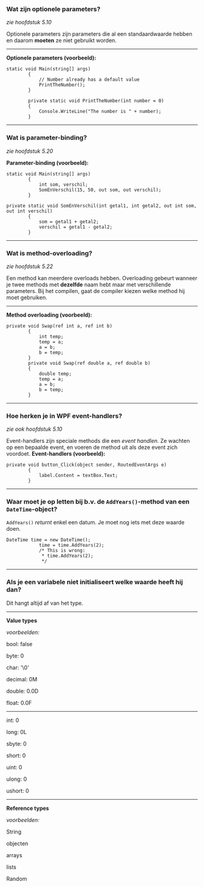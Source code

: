 <!-- $theme: gaia -->

### Wat zijn optionele parameters?
*zie hoofdstuk 5.10*

Optionele parameters zijn parameters die al een standaardwaarde hebben en daarom **moeten** ze niet gebruikt worden.

---

**Optionele parameters (voorbeeld):**
```
static void Main(string[] args)
        {
            // Number already has a default value
            PrintTheNumber();
        }

        private static void PrintTheNumber(int number = 0)
        {
            Console.WriteLine("The number is " + number);
        }
```

---

### Wat is parameter-binding? 
*zie hoofdstuk 5.20*

**Parameter-binding (voorbeeld):**
```
static void Main(string[] args)
    	{
    	    int som, verschil;
            SomEnVerschil(15, 50, out som, out verschil);
        }

private static void SomEnVerschil(int getal1, int getal2, out int som, out int verschil)
        {
            som = getal1 + getal2;
            verschil = getal1 - getal2;
        }
```

---

### Wat is method-overloading?
*zie hoofdstuk 5.22*

Een method kan meerdere overloads hebben. Overloading gebeurt wanneer je twee methods met **dezelfde** naam hebt maar met verschillende parameters. Bij het compilen, gaat de compiler kiezen welke method hij moet gebruiken.

---

**Method overloading (voorbeeld):**
```
private void Swap(ref int a, ref int b)
        {
            int temp;
            temp = a;
            a = b;
            b = temp;
        }
        private void Swap(ref double a, ref double b)
        {
            double temp;
            temp = a;
            a = b;
            b = temp;
        }
```

---

### Hoe herken je in WPF event-handlers? 
*zie ook hoofdstuk 5.10*

Event-handlers zijn speciale methods die een *event handlen*. Ze wachten op een bepaalde event, en voeren de method uit als deze event zich voordoet.
**Event-handlers (voorbeeld):**
```
private void button_Click(object sender, RoutedEventArgs e)
        {
            label.Content = textBox.Text;
        }
```

---

### Waar moet je op letten bij b.v. de `AddYears()`-method van een `DateTime`-object?

`AddYears()` *returnt* enkel een datum. Je moet nog iets met deze waarde doen.
```
DateTime time = new DateTime();
            time = time.AddYears(2);
            /* This is wrong:
             * time.AddYears(2);
             */
```

---

### Als je een variabele niet initialiseert welke waarde heeft hij dan?

Dit hangt altijd af van het type.

---

**Value types**

*voorbeelden:*

bool:	false

byte:	0

char:	'\0'

decimal:	0M

double:	0.0D

float:	0.0F

---

int:	0

long:	0L

sbyte:	0

short:	0

uint:	0

ulong:	0

ushort:	0

---

**Reference types**

*voorbeelden:*

String

objecten

arrays

lists

Random



